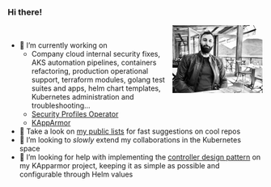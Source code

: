 ### Hi there!
<img src=./img/tuxerrante-turano-profile-bw-356px.jpg width="178px" align="right">
<br>


- 🔭 I’m currently working on
   - Company cloud internal security fixes, AKS automation pipelines, containers refactoring, production operational support, terraform modules, golang test suites and apps, helm chart templates, Kubernetes administration and troubleshooting...
   - [Security Profiles Operator](https://github.com/tuxerrante/security-profiles-operator)
   - [KAppArmor](https://github.com/tuxerrante/kapparmor)
- 🌱 Take a look on [my public lists](https://github.com/tuxerrante?tab=stars) for fast suggestions on cool repos
- 👯 I’m looking to *slowly* extend my collaborations in the Kubernetes space
- 🤔 I’m looking for help with implementing the [controller design pattern](https://book.kubebuilder.io/architecture.html) on my KApparmor project, keeping it as simple as possible and configurable through Helm values


<!--
**tuxerrante/tuxerrante** is a ✨ _special_ ✨ repository because its `README.md` (this file) appears on your GitHub profile.

Here are some ideas to get you started:

- 🔭 I’m currently working on ...
- 🌱 I’m currently learning ...
- 👯 I’m looking to collaborate on ...
- 🤔 I’m looking for help with ...
- 💬 Ask me about ...
- 📫 How to reach me: ...
- 😄 Pronouns: ...
- ⚡ Fun fact: ...
-->
